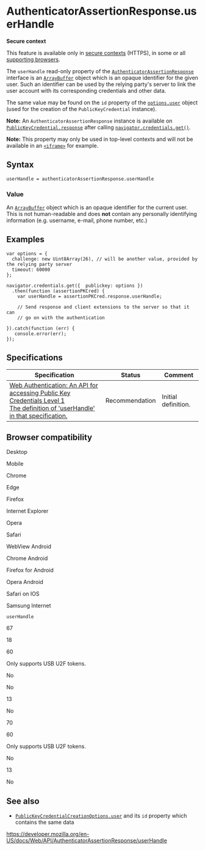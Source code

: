 # AuthenticatorAssertionResponse.userHandle

**Secure context**

This feature is available only in [secure contexts](https://developer.mozilla.org/en-US/docs/Web/Security/Secure_Contexts) (HTTPS), in some or all [supporting browsers](#browser_compatibility).

The `userHandle` read-only property of the [`AuthenticatorAssertionResponse`](../authenticatorassertionresponse) interface is an [`ArrayBuffer`](https://developer.mozilla.org/en-US/docs/Web/JavaScript/Reference/Global_Objects/ArrayBuffer) object which is an opaque identifier for the given user. Such an identifier can be used by the relying party's server to link the user account with its corresponding credentials and other data.

The same value may be found on the `id` property of the [`options.user`](../publickeycredentialcreationoptions/user) object (used for the creation of the `PublicKeyCredential` instance).

**Note:** An `AuthenticatorAssertionResponse` instance is available on [`PublicKeyCredential.response`](../publickeycredential/response) after calling [`navigator.credentials.get()`](../credentialscontainer/get).

**Note:** This property may only be used in top-level contexts and will not be available in an [`<iframe>`](https://developer.mozilla.org/en-US/docs/Web/HTML/Element/iframe) for example.

## Syntax

    userHandle = authenticatorAssertionResponse.userHandle

### Value

An [`ArrayBuffer`](https://developer.mozilla.org/en-US/docs/Web/JavaScript/Reference/Global_Objects/ArrayBuffer) object which is an opaque identifier for the current user. This is not human-readable and does **not** contain any personally identifying information (e.g. username, e-mail, phone number, etc.)

## Examples

    var options = {
      challenge: new Uint8Array(26), // will be another value, provided by the relying party server
      timeout: 60000
    };

    navigator.credentials.get({  publickey: options })
      .then(function (assertionPKCred) {
        var userHandle = assertionPKCred.response.userHandle;

        // Send response and client extensions to the server so that it can
        // go on with the authentication

    }).catch(function (err) {
       console.error(err);
    });

## Specifications

<table><thead><tr class="header"><th>Specification</th><th>Status</th><th>Comment</th></tr></thead><tbody><tr class="odd"><td><a href="https://w3c.github.io/webauthn/#dom-authenticatorassertionresponse-userhandle">Web Authentication: An API for accessing Public Key Credentials Level 1<br />
<span class="small">The definition of 'userHandle' in that specification.</span></a></td><td><span class="spec-rec">Recommendation</span></td><td>Initial definition.</td></tr></tbody></table>

## Browser compatibility

Desktop

Mobile

Chrome

Edge

Firefox

Internet Explorer

Opera

Safari

WebView Android

Chrome Android

Firefox for Android

Opera Android

Safari on IOS

Samsung Internet

`userHandle`

67

18

60

Only supports USB U2F tokens.

No

No

13

No

70

60

Only supports USB U2F tokens.

No

13

No

## See also

- [`PublicKeyCredentialCreationOptions.user`](../publickeycredentialcreationoptions/user) and its `id` property which contains the same data

<a href="https://developer.mozilla.org/en-US/docs/Web/API/AuthenticatorAssertionResponse/userHandle" class="_attribution-link">https://developer.mozilla.org/en-US/docs/Web/API/AuthenticatorAssertionResponse/userHandle</a>
